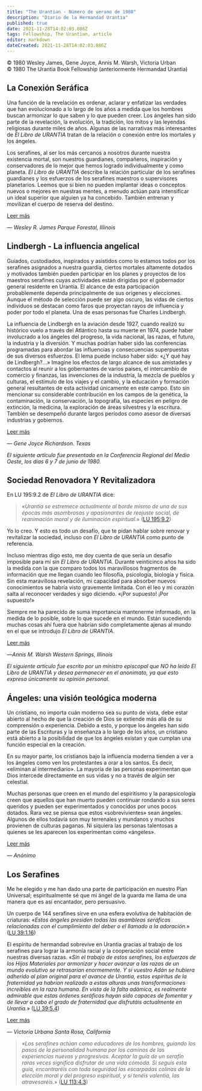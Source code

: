 ```yaml
---
title: "The Urantian - Número de verano de 1980"
description: "Diario de la Hermandad Urantia"
published: true
date: 2021-11-28T14:02:03.086Z
tags: Fellowship, The Urantian, article
editor: markdown
dateCreated: 2021-11-28T14:02:03.086Z
---
```


<p class="v-card v-sheet theme--light grey lighten-3 px-2">© 1980 Wesley James, Gene Joyce, Annis M. Warsh, Victoria Urban<br>© 1980 The Urantia Book Fellowship (anteriormente Hermandad Urantia)</p>


## La Conexión Seráfica

Una función de la revelación es ordenar, aclarar y enfatizar las verdades que han evolucionado a lo largo de los años a medida que los hombres buscan armonizar lo que saben y lo que pueden creer. Los ángeles han sido parte de la revelación, la evolución, la tradición, los mitos y las leyendas religiosas durante miles de años. Algunas de las narrativas más interesantes de _El Libro de URANTIA_ tratan de la relación o conexión entre los mortales y los ángeles.

Los serafines, al ser los más cercanos a nosotros durante nuestra existencia mortal, son nuestros guardianes, compañeros, inspiración y conservadores de lo mejor que hemos logrado individualmente y como planeta. _El Libro de URANTIA_ describe la relación particular de los serafines guardianes y los esfuerzos de los serafines maestros o supervisores planetarios. Leemos que si bien no pueden implantar ideas o conceptos nuevos o mejores en nuestras mentes, a menudo actúan para intensificar un ideal superior que alguien ya ha concebido. También entrenan y movilizan el cuerpo de reserva del destino.

[Leer más](/es/article/Wesley_James/The_seraphic_connection)

— _Wesley R. James_
_Parque Forestal, Illinois_

## Lindbergh - La influencia angelical

Guiados, custodiados, inspirados y asistidos como lo estamos todos por los serafines asignados a nuestra guardia, ciertos mortales altamente dotados y motivados también pueden participar en los planes y proyectos de los maestros serafines cuyas actividades están dirigidas por el gobernador general residente en Urantia. El alcance de esta participación probablemente dependa principalmente de sus orígenes y elecciones. Aunque el método de selección puede ser algo oscuro, las vidas de ciertos individuos se destacan como faros que proyectan rayos de influencia y poder por todo el planeta. Una de esas personas fue Charles Lindbergh.

La influencia de Lindbergh en la aviación desde 1927, cuando realizó su histórico vuelo a través del Atlántico hasta su muerte en 1974, puede haber involucrado a los ángeles del progreso, la vida nacional, las razas, el futuro, la industria y la diversión. Y muchas podrían haber sido las conferencias programadas para abordar las influencias y consecuencias superpuestas de sus diversos esfuerzos. El lema puede incluso haber sido: «¿Y qué hay de Lindbergh?...» Imagine los efectos de largo alcance de sus amistades y contactos al reunir a los gobernantes de varios países, el intercambio de comercio y finanzas, las invenciones de la industria, la mezcla de pueblos y culturas, el estímulo de los viajes y el cambio, y la educación y formación general resultantes de esta actividad únicamente en este campo. Esto sin mencionar su considerable contribución en los campos de la genética, la contaminación, la conservación, la topografía, las especies en peligro de extinción, la medicina, la exploración de áreas silvestres y la escritura. También se desempeñó durante largos períodos como asesor de diversas industrias y gobiernos.

[Leer más](/es/article/Gene_Joyce/Lindbergh_The_angelic_influence)

— _Gene Joyce_
_Richardson. Texas_

_El siguiente artículo fue presentado en la Conferencia Regional del Medio Oeste, los días 6 y 7 de junio de 1980._

## Sociedad Renovadora Y Revitalizadora

En LU 195:9.2 de _El Libro de URANTIA_ dice:

> «_Urantia se estremece actualmente al borde mismo de una de sus épocas más asombrosas y apasionantes de reajuste social, de reanimación moral y de iluminación espiritual._» ([LU 195:9.2](/es/The_Urantia_Book/195#p9_2))

Yo lo creo. Y esto es todo un desafío, que te pidan hablar sobre renovar y revitalizar la sociedad, incluso con _El Libro de URANTIA_ como punto de referencia.

Incluso mientras digo esto, me doy cuenta de que sería un desafío imposible para mí sin _El Libro de URANTIA_. Durante veinticinco años ha sido la medida con la que comparo todos los maravillosos fragmentos de información que me llegan cuando leo filosofía, psicología, biología y física. Sin esta maravillosa revelación, mi capacidad para absorber nuevos conocimientos se habría visto gravemente limitada. Con él leo y mi corazón salta al reconocer verdades y sigo diciendo. «¡Por supuesto! ¡Por supuesto!»

Siempre me ha parecido de suma importancia mantenerme informado, en la medida de lo posible, sobre lo que sucede en el mundo. Están sucediendo muchas cosas ahí fuera que habrían sido completamente ajenas al mundo en el que se introdujo _El Libro de URANTIA_.

[Leer más](/es/article/Annis_M_Warsh/Renewing_and_revitalizing_society)

—_Annis M. Warsh_
_Western Springs, Illinois_

_El siguiente artículo fue escrito por un ministro episcopal que NO ha leído _El Libro de URANTIA_ y desea permanecer en el anonimato, ya que esto expresa únicamente su opinión personal._

## Ángeles: una visión teológica moderna

Un cristiano, no importa cuán moderno sea su punto de vista, debe estar abierto al hecho de que la creación de Dios se extiende más allá de su comprensión o experiencia. Debido a esto, y porque los ángeles han sido parte de las Escrituras y la enseñanza a lo largo de los años, un cristiano está abierto a la posibilidad de que los ángeles existan y que cumplan una función especial en la creación.

En su mayor parte, los cristianos bajo la influencia moderna tienden a ver a los ángeles como ven los protestantes a orar a los santos. Es decir, «eliminan al intermediario». La mayoría de las personas experimentan que Dios intercede directamente en sus vidas y no a través de algún ser celestial.

Muchas personas que creen en el mundo del espiritismo y la parapsicología creen que aquellos que han muerto pueden continuar rondando a sus seres queridos y pueden ser experimentados y conocidos por unos pocos dotados. Rara vez se piensa que estos «sobrevivientes» sean ángeles. Algunos de ellos todavía son muy terrenales y mundanos y muchos provienen de culturas paganas. Ni siquiera las personas talentosas a quienes se les aparecen los experimentan como «ángeles».

[Leer más](/es/article/The_Urantian/Angels_A_modern_theologic_view)

— _Anónimo_


## Los Serafines

Me he elegido y me han dado una parte de participación en nuestro Plan Universal; espiritualmente sé que mi ángel de la guarda me llama de una manera que es así encantador, pero persuasivo.

Un cuerpo de 144 serafines sirve en una esfera evolutiva de habitación de criaturas: «_Estos ángeles presiden todas las asambleas seráficas relacionadas con el cumplimiento del deber o el llamado a la adoración._» ([LU 39:1.16](/es/The_Urantia_Book/39#p1_16))

El espíritu de hermandad sobrevive en Urantia gracias al trabajo de los serafines para lograr la armonía racial y la cooperación social entre nuestras diversas razas. «_Sin el trabajo de estos serafines, los esfuerzos de los Hijos Materiales por armonizar y hacer avanzar a las razas de un mundo evolutivo se retrasarían enormemente. Y si vuestro Adán se hubiera adherido al plan original para el avance de Urantia, estos espíritus de la fraternidad ya habrían realizado a estas alturas unas transformaciones increíbles en la raza humana. En vista de la falta adámica, es realmente admirable que estas órdenes seráficas hayan sido capaces de fomentar y de llevar a cabo el grado de fraternidad que disfrutáis actualmente en Urantia._» ([LU 39:5.4](/es/The_Urantia_Book/39#p5_4))

[Leer más](/es/article/Victoria_Urban/The_seraphim)

— _Victoria Urbana_
_Santa Rosa, California_

> «_Los serafines actúan como educadores de los hombres, guiando los pasos de la personalidad humana por los caminos de las experiencias nuevas y progresivas. Aceptar la guía de un serafín raras veces significa disfrutar de una vida cómoda. Si seguís esta guía, encontraréis con toda seguridad las escarpadas colinas de la elección moral y del progreso espiritual, y si tenéis valentía, las atravesaréis._» ([LU 113:4.3](/es/The_Urantia_Book/113#p4_3))



